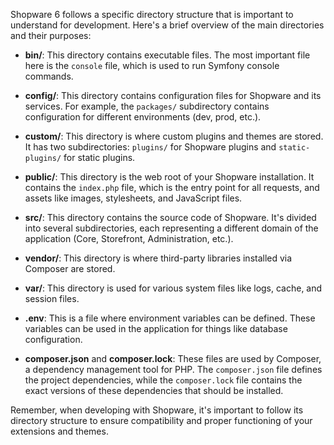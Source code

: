 Shopware 6 follows a specific directory structure that is important to understand for development. Here's a brief overview of the main directories and their purposes:

- **bin/**: This directory contains executable files. The most important file here is the `console` file, which is used to run Symfony console commands.

- **config/**: This directory contains configuration files for Shopware and its services. For example, the `packages/` subdirectory contains configuration for different environments (dev, prod, etc.).

- **custom/**: This directory is where custom plugins and themes are stored. It has two subdirectories: `plugins/` for Shopware plugins and `static-plugins/` for static plugins.

- **public/**: This directory is the web root of your Shopware installation. It contains the `index.php` file, which is the entry point for all requests, and assets like images, stylesheets, and JavaScript files.

- **src/**: This directory contains the source code of Shopware. It's divided into several subdirectories, each representing a different domain of the application (Core, Storefront, Administration, etc.).

- **vendor/**: This directory is where third-party libraries installed via Composer are stored.

- **var/**: This directory is used for various system files like logs, cache, and session files.

- **.env**: This is a file where environment variables can be defined. These variables can be used in the application for things like database configuration.

- **composer.json** and **composer.lock**: These files are used by Composer, a dependency management tool for PHP. The `composer.json` file defines the project dependencies, while the `composer.lock` file contains the exact versions of these dependencies that should be installed.

Remember, when developing with Shopware, it's important to follow its directory structure to ensure compatibility and proper functioning of your extensions and themes.